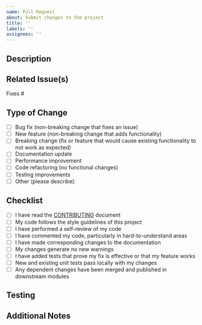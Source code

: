 ```yaml
---
name: Pull Request
about: Submit changes to the project
title: ''
labels: ''
assignees: ''
---
```


## Description
<!-- Provide a brief summary of your changes -->

## Related Issue(s)
<!-- Please link to the issue(s) this PR addresses -->
Fixes #

## Type of Change
<!-- Please check the relevant options -->
- [ ] Bug fix (non-breaking change that fixes an issue)
- [ ] New feature (non-breaking change that adds functionality)
- [ ] Breaking change (fix or feature that would cause existing functionality to not work as expected)
- [ ] Documentation update
- [ ] Performance improvement
- [ ] Code refactoring (no functional changes)
- [ ] Testing improvements
- [ ] Other (please describe):

## Checklist
<!-- Please check the relevant options -->
- [ ] I have read the [CONTRIBUTING](../../CONTRIBUTING.md) document
- [ ] My code follows the style guidelines of this project
- [ ] I have performed a self-review of my code
- [ ] I have commented my code, particularly in hard-to-understand areas
- [ ] I have made corresponding changes to the documentation
- [ ] My changes generate no new warnings
- [ ] I have added tests that prove my fix is effective or that my feature works
- [ ] New and existing unit tests pass locally with my changes
- [ ] Any dependent changes have been merged and published in downstream modules

## Testing
<!-- Describe the tests you ran to verify your changes -->

## Additional Notes
<!-- Add any other context about the PR here -->